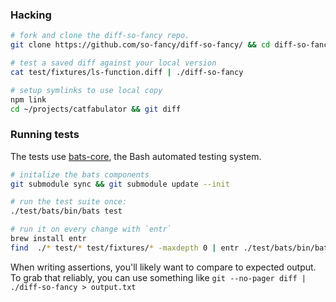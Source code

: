 ### Hacking

```sh
# fork and clone the diff-so-fancy repo.
git clone https://github.com/so-fancy/diff-so-fancy/ && cd diff-so-fancy

# test a saved diff against your local version
cat test/fixtures/ls-function.diff | ./diff-so-fancy

# setup symlinks to use local copy
npm link
cd ~/projects/catfabulator && git diff
```

### Running tests

The tests use [bats-core](https://bats-core.readthedocs.io/en/latest/index.html), the Bash automated testing system.

```sh
# initalize the bats components
git submodule sync && git submodule update --init

# run the test suite once:
./test/bats/bin/bats test

# run it on every change with `entr`
brew install entr
find  ./* test/* test/fixtures/* -maxdepth 0 | entr ./test/bats/bin/bats test
```

When writing assertions, you'll likely want to compare to expected output. To grab that reliably, you can use something like `git --no-pager diff | ./diff-so-fancy > output.txt`
